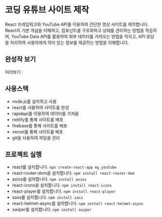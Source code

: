 # 코딩 유튜브 사이트 제작

React 프레임워크와 YouTube API를 이용하여 간단한 영상 사이트를 제작합니다. React의 기본 개념을 이해하고, 컴포넌트를 구조화하고 상태를 관리하는 방법을 학습하며, YouTube Data API를 활용하여 외부 데이터를 가져오는 방법을 익히고, API 응답을 처리하여 사용자에게 의미 있는 정보를 제공하는 방법을 이해합니다.

## 완성작 보기
미리보기 : 

## 사용스택
- node.js를 설치하고 사용
- react를 사용하여 사이트를 완성 
- rapidapi를 이용하여 데이터를 가져옴
- netlify를 통해 사이트를 배포
- firebase를 통해 사이트를 배포
- vercel를 통해 사이트를 배포
- git을 사용하여 파일을 관리

## 프로젝트 실행
- react를 설치합니다. `npx create-react-app my_youtube`
- react-router-dom을 설치합니다. `npm install react-router-dom`
- axios를 설치합니다. `npm install axios`
- react-icons을 설치합니다. `npm install react-icons`
- react-player를 설치합니다. `npm install react-player`
- sass를 설치합니다. `npm install sass`
- react-helmet-async를 설치합니다. `npm install react-helmet-async`
- swiper를 설치합니다. `npm install swiper`
